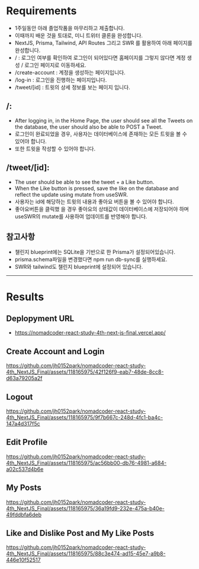 # Requirements

-   1주일동안 아래 졸업작품을 마무리하고 제출합니다.
-   이때까지 배운 것을 토대로, 미니 트위터 클론을 완성합니다.
-   NextJS, Prisma, Tailwind, API Routes 그리고 SWR 를 활용하여 아래 페이지를 완성합니다.
-   / : 로그인 여부를 확인하여 로그인이 되어있다면 홈페이지를 그렇지 않다면 계정 생성 / 로그인 페이지로 이동하세요.
-   /create-account : 계정을 생성하는 페이지입니다.
-   /log-in : 로그인을 진행하는 페이지입니다.
-   /tweet/[id] : 트윗의 상세 정보를 보는 페이지 입니다.

## /:

-   After logging in, in the Home Page, the user should see all the Tweets on the database, the user should also be able to POST a Tweet.
-   로그인이 완료되었을 경우, 사용자는 데이터베이스에 존재하는 모든 트윗을 볼 수 있어야 합니다.
-   또한 트윗을 작성할 수 있어야 합니다.

## /tweet/[id]:

-   The user should be able to see the tweet + a Like button.
-   When the Like button is pressed, save the like on the database and reflect the update using mutate from useSWR.
-   사용자는 id에 해당하는 트윗의 내용과 좋아요 버튼을 볼 수 있어야 합니다.
-   좋아요버튼을 클릭했 을 경우 좋아요의 상태값이 데이터베이스에 저장되어야 하며 useSWR의 mutate를 사용하여 업데이트를 반영해야 합니다.

## 참고사항

-   챌린지 blueprint에는 SQLite을 기반으로 한 Prisma가 설정되어있습니다.
-   prisma.schema파일을 변경했다면 npm run db-sync를 실행하세요.
-   SWR와 tailwind도 챌린지 blueprint에 설정되어 있습니다.

---

# Results

## Deplopyment URL
- https://nomadcoder-react-study-4th-next-js-final.vercel.app/

## Create Account and Login

https://github.com/jh0152park/nomadcoder-react-study-4th_NextJS_Final/assets/118165975/42f126f9-eab7-48de-8cc8-d63a79205a2f

## Logout

https://github.com/jh0152park/nomadcoder-react-study-4th_NextJS_Final/assets/118165975/9f7b667c-248d-4fc1-ba4c-147a4d317f5c

## Edit Profile

https://github.com/jh0152park/nomadcoder-react-study-4th_NextJS_Final/assets/118165975/ac56bb00-db76-4981-a684-a02c537d4b6e

## My Posts

https://github.com/jh0152park/nomadcoder-react-study-4th_NextJS_Final/assets/118165975/36a19fd9-232e-475a-b40e-49fddbfa6deb

## Like and Dislike Post and My Like Posts

https://github.com/jh0152park/nomadcoder-react-study-4th_NextJS_Final/assets/118165975/88c3e474-ad15-45e7-a9b8-446e10f52517







